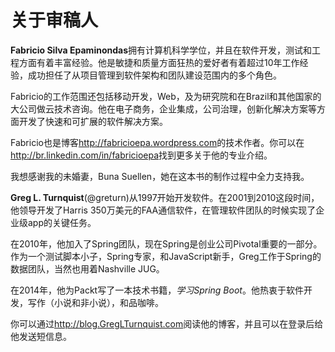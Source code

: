 # 关于审稿人

**Fabricio Silva Epaminondas**拥有计算机科学学位，并且在软件开发，测试和工程方面有着丰富经验。他是敏捷和质量方面狂热的爱好者有着超过10年工作经验，成功担任了从项目管理到软件架构和团队建设范围内的多个角色。

Fabricio的工作范围还包括移动开发，Web，及为研究院和在Brazil和其他国家的大公司做云技术咨询。他在电子商务，企业集成，公司治理，创新化解决方案等方面开发了快速和可扩展的软件解决方案。

Fabricio也是博客<http://fabricioepa.wordpress.com>的技术作者。你可以在<http://br.linkedin.com/in/fabricioepa>找到更多关于他的专业介绍。

我想感谢我的未婚妻，Buna Suellen，她在这本书的制作过程中全力支持我。


**Greg L. Turnquist**(@greturn)从1997开始开发软件。在2001到2010这段时间，他领导开发了Harris 350万美元的FAA通信软件，在管理软件团队的时候实现了企业级app的关键任务。

在2010年，他加入了Spring团队，现在Spring是创业公司Pivotal重要的一部分。作为一个测试脚本小子，Spring专家，和JavaScript新手，Greg工作于Spring的数据团队，当然也用着Nashville JUG。

在2014年，他为Packt写了一本技术书籍，_学习Spring Boot_。他热衷于软件开发，写作（小说和非小说），和品咖啡。

你可以通过<http://blog.GregLTurnquist.com>阅读他的博客，并且可以在登录后给他发送短信息。
